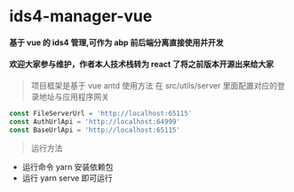 # ids4-manager-vue

#### 基于 vue 的 ids4 管理,可作为 abp 前后端分离直接使用并开发

#### 欢迎大家参与维护，作者本人技术栈转为 react 了将之前版本开源出来给大家

> 项目框架是基于 vue antd
> 使用方法 在 src/utils/server 里面配置对应的登录地址与应用程序网关

```js
const FileServerUrl = 'http://localhost:65115'
const AuthUrlApi = 'http://localhost:64999'
const BaseUrlApi = 'http://localhost:65115'
```

> 运行方法

- 运行命令 yarn 安装依赖包
- 运行 yarn serve 即可运行
